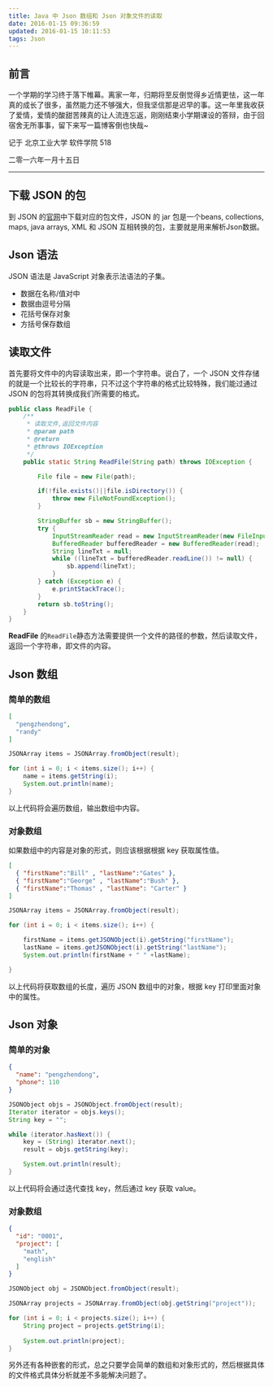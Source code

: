 ```yaml
---
title: Java 中 Json 数组和 Json 对象文件的读取
date: 2016-01-15 09:36:59
updated: 2016-01-15 10:11:53
tags: Json
---
```


## 前言

一个学期的学习终于落下帷幕。离家一年，归期将至反倒觉得乡近情更怯，这一年真的成长了很多，虽然能力还不够强大，但我坚信那是迟早的事。这一年里我收获了爱情，爱情的酸甜苦辣真的让人流连忘返，刚刚结束小学期课设的答辩，由于回宿舍无所事事，留下来写一篇博客倒也快哉~

<i class="fa fa-map-marker fa-lg"></i> 记于  北京工业大学  软件学院  518

二零一六年一月十五日

---

<!-- more -->

## 下载 JSON 的包

到 JSON 的[官网](http://www.json.org/json-zh.html)中下载对应的包文件，JSON 的 jar 包是一个beans, collections, maps, java arrays, XML 和 JSON 互相转换的包，主要就是用来解析Json数据。

## Json 语法

JSON 语法是 JavaScript 对象表示法语法的子集。

* 数据在名称/值对中
* 数据由逗号分隔
* 花括号保存对象
* 方括号保存数组

## 读取文件

首先要将文件中的内容读取出来，即一个字符串。说白了，一个 JSON 文件存储的就是一个比较长的字符串，只不过这个字符串的格式比较特殊，我们能过通过 JSON 的包将其转换成我们所需要的格式。

``` java
public class ReadFile {
    /**
     * 读取文件,返回文件内容
     * @param path
     * @return
     * @throws IOException
     */
    public static String ReadFile(String path) throws IOException {

        File file = new File(path);

        if(!file.exists()||file.isDirectory()) {
            throw new FileNotFoundException();
        }

        StringBuffer sb = new StringBuffer();
        try {
            InputStreamReader read = new InputStreamReader(new FileInputStream(file),"UTF-8");
            BufferedReader bufferedReader = new BufferedReader(read);
            String lineTxt = null;
            while ((lineTxt = bufferedReader.readLine()) != null) {
                sb.append(lineTxt);
            }
        } catch (Exception e) {
            e.printStackTrace();
        }
        return sb.toString();
    }
}
```

**ReadFile** 的`ReadFile`静态方法需要提供一个文件的路径的参数，然后读取文件，返回一个字符串，即文件的内容。

## Json 数组

### 简单的数组

``` json
[
  "pengzhendong",
  "randy"
]
```

``` java
JSONArray items = JSONArray.fromObject(result);

for (int i = 0; i < items.size(); i++) {
    name = items.getString(i);
    System.out.println(name);
}
```

以上代码将会遍历数组，输出数组中内容。

### 对象数组

如果数组中的内容是对象的形式，则应该根据根据 key 获取属性值。

``` json
[
  { "firstName":"Bill" , "lastName":"Gates" },
  { "firstName":"George" , "lastName":"Bush" },
  { "firstName":"Thomas" , "lastName": "Carter" }
]
```

``` java
JSONArray items = JSONArray.fromObject(result);

for (int i = 0; i < items.size(); i++) {

    firstName = items.getJSONObject(i).getString("firstName");
    lastName = items.getJSONObject(i).getString("lastName");
    System.out.println(firstName + " " +lastName);

}
```

以上代码将获取数组的长度，遍历 JSON 数组中的对象，根据 key 打印里面对象中的属性。

## Json 对象

### 简单的对象

``` json
{
  "name": "pengzhendong",
  "phone": 110
}
```

``` java
JSONObject objs = JSONObject.fromObject(result);
Iterator iterator = objs.keys();
String key = "";

while (iterator.hasNext()) {
    key = (String) iterator.next();
    result = objs.getString(key);

    System.out.println(result);
}
```

以上代码将会通过迭代查找 key，然后通过 key 获取 value。

### 对象数组

``` json
{
  "id": "0001",
  "project": [
    "math",
    "english"
  ]
}
```

``` java
JSONObject obj = JSONObject.fromObject(result);

JSONArray projects = JSONArray.fromObject(obj.getString("project"));

for (int i = 0; i < projects.size(); i++) {
    String project = projects.getString(i);
    
    System.out.println(project);
}
```

另外还有各种嵌套的形式，总之只要学会简单的数组和对象形式的，然后根据具体的文件格式具体分析就差不多能解决问题了。

